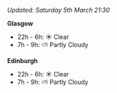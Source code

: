 *Updated: Saturday 5th March 21:30*

**Glasgow**

* 22h - 6h: :sunny: Clear
* 7h - 9h: :partly_sunny: Partly Cloudy

**Edinburgh**

* 22h - 6h: :sunny: Clear
* 7h - 9h: :partly_sunny: Partly Cloudy

